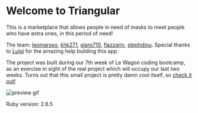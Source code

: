 # Welcome to Triangular

This is a marketplace that allows people in need of masks to meet people who have extra ones, in this period of need!

The team: [leomarseo](https://github.com/LeoMarseo), [khk271](https://github.com/khk271), [giaro710](https://github.com/giaro710), [flazzarin](https://github.com/flazzarin), [stephdinu](https://github.com/stephdinu). Special thanks to [Luigi](https://github.com/dub-G) for the amazing help building this app.

The project was built during our 7th week of Le Wagon coding bootcamp, as an exercise in sight of the real project which will occupy our last two weeks. Turns out that this small project is pretty damn cool itself, so [check it out!](https://lw-triangular.herokuapp.com/pages/home)

![preview gif](preview.gif)

Ruby version: 2.6.5
